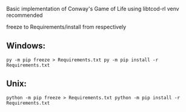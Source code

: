 Basic implementation of Conway's Game of Life using libtcod-rl
venv recommended

freeze to Requirements/install from respectively
## Windows:
`py -m pip freeze > Requirements.txt
py -m pip install -r Requirements.txt`

## Unix: 
`python -m pip freeze > Requirements.txt
python -m pip install -r Requirements.txt`

